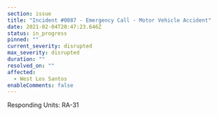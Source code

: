 ```yaml
---
section: issue
title: "Incident #0087 - Emergency Call - Motor Vehicle Accident"
date: 2021-02-04T20:47:23.646Z
status: in_progress
pinned: ""
current_severity: disrupted
max_severity: disrupted
duration: ""
resolved_on: ""
affected:
  - West Los Santos
enableComments: false
---
```

Responding Units: RA-31